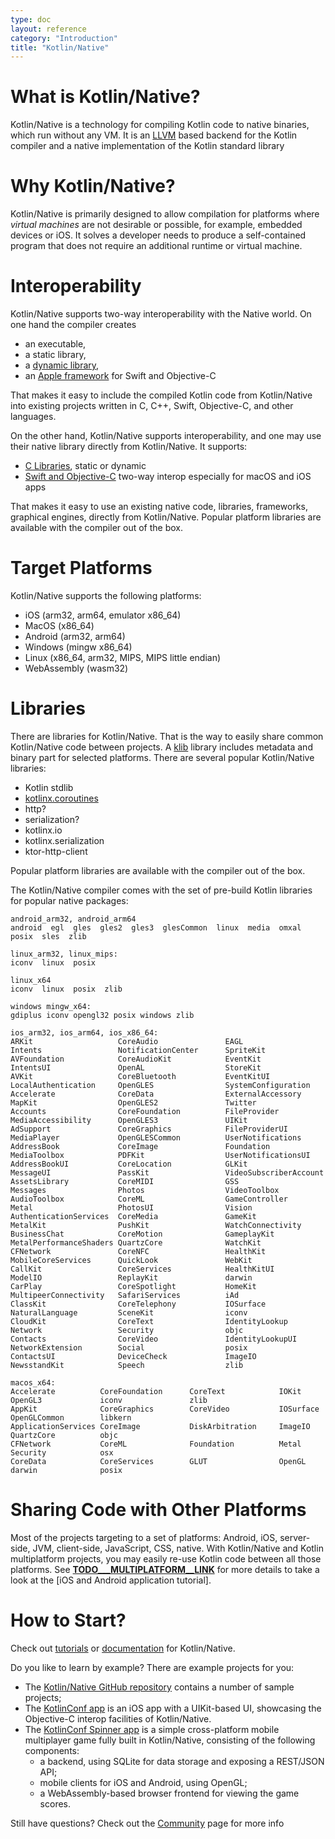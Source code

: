 ```yaml
---
type: doc
layout: reference
category: "Introduction"
title: "Kotlin/Native"
---
```


# What is Kotlin/Native?

Kotlin/Native is a technology for compiling Kotlin code to native binaries, which run without any VM.
It is an [LLVM](https://llvm.org/) based backend for the Kotlin compiler and a native implementation of the Kotlin standard
library

# Why Kotlin/Native?

Kotlin/Native is primarily designed to allow compilation for platforms where *virtual machines* are not
desirable or possible, for example, embedded devices or iOS.
It solves a developer needs to produce a 
self-contained program that does not require an additional runtime or virtual machine.


# Interoperability

Kotlin/Native supports two-way interoperability with the Native world. 
On one hand the compiler creates
- an executable,
- a static library,
- a [dynamic library](/docs/tutorials/native/dynamic-libraries.html),
- an [Apple framework](/docs/tutorials/native/apple-framework.html) for Swift and Objective-C 

That makes it easy to include the compiled Kotlin code from Kotlin/Native into
existing projects written in C, C++, Swift, Objective-C, and other languages.

On the other hand, Kotlin/Native supports interoperability, and one may use their native library
directly from Kotlin/Native. It supports:
- [C Libraries](/docs/reference/native/c_interop.html), static or dynamic 
- [Swift and Objective-C](/docs/reference/native/objc_interop.html) two-way interop especially for macOS and iOS apps

That makes it easy to use an existing native code, libraries, frameworks, graphical engines, directly from Kotlin/Native.
Popular platform libraries are available with the compiler out of the box. 

# Target Platforms

Kotlin/Native supports the following platforms:
   * iOS (arm32, arm64, emulator x86_64)
   * MacOS (x86_64)
   * Android (arm32, arm64)
   * Windows (mingw x86_64)
   * Linux (x86_64, arm32, MIPS, MIPS little endian)
   * WebAssembly (wasm32)

# Libraries

There are libraries for Kotlin/Native. That is the way to easily share common
Kotlin/Native code between projects. A [klib](/docs/reference/native/platform_libs.html)
library includes metadata and binary part for selected platforms.
There are several popular Kotlin/Native libraries:
- Kotlin stdlib
- [kotlinx.coroutines](https://github.com/Kotlin/kotlinx.coroutines/blob/master/native/README.md)
- http?
- serialization?
- kotlinx.io
- kotlinx.serialization
- ktor-http-client


Popular platform libraries are available with the compiler out of the box. 


The Kotlin/Native compiler comes with the set of pre-build Kotlin libraries for popular native
packages:

```
android_arm32, android_arm64
android  egl  gles  gles2  gles3  glesCommon  linux  media  omxal  posix  sles  zlib

linux_arm32, linux_mips:
iconv  linux  posix

linux_x64
iconv  linux  posix  zlib

windows mingw_x64:
gdiplus iconv opengl32 posix windows zlib

ios_arm32, ios_arm64, ios_x86_64:
ARKit                   CoreAudio               EAGL                    Intents                 NotificationCenter      SpriteKit
AVFoundation            CoreAudioKit            EventKit                IntentsUI               OpenAL                  StoreKit
AVKit                   CoreBluetooth           EventKitUI              LocalAuthentication     OpenGLES                SystemConfiguration
Accelerate              CoreData                ExternalAccessory       MapKit                  OpenGLES2               Twitter
Accounts                CoreFoundation          FileProvider            MediaAccessibility      OpenGLES3               UIKit
AdSupport               CoreGraphics            FileProviderUI          MediaPlayer             OpenGLESCommon          UserNotifications
AddressBook             CoreImage               Foundation              MediaToolbox            PDFKit                  UserNotificationsUI
AddressBookUI           CoreLocation            GLKit                   MessageUI               PassKit                 VideoSubscriberAccount
AssetsLibrary           CoreMIDI                GSS                     Messages                Photos                  VideoToolbox
AudioToolbox            CoreML                  GameController          Metal                   PhotosUI                Vision
AuthenticationServices  CoreMedia               GameKit                 MetalKit                PushKit                 WatchConnectivity
BusinessChat            CoreMotion              GameplayKit             MetalPerformanceShaders QuartzCore              WatchKit
CFNetwork               CoreNFC                 HealthKit               MobileCoreServices      QuickLook               WebKit
CallKit                 CoreServices            HealthKitUI             ModelIO                 ReplayKit               darwin
CarPlay                 CoreSpotlight           HomeKit                 MultipeerConnectivity   SafariServices          iAd
ClassKit                CoreTelephony           IOSurface               NaturalLanguage         SceneKit                iconv
CloudKit                CoreText                IdentityLookup          Network                 Security                objc
Contacts                CoreVideo               IdentityLookupUI        NetworkExtension        Social                  posix
ContactsUI              DeviceCheck             ImageIO                 NewsstandKit            Speech                  zlib

macos_x64:
Accelerate          CoreFoundation      CoreText            IOKit               OpenGL3             iconv               zlib
AppKit              CoreGraphics        CoreVideo           IOSurface           OpenGLCommon        libkern
ApplicationServices CoreImage           DiskArbitration     ImageIO             QuartzCore          objc
CFNetwork           CoreML              Foundation          Metal               Security            osx
CoreData            CoreServices        GLUT                OpenGL              darwin              posix
```
 

# Sharing Code with Other Platforms

Most of the projects targeting to a set of platforms: Android, iOS, server-side, JVM, client-side, JavaScript, CSS, native.
With Kotlin/Native and Kotlin multiplatform projects, you may easily re-use Kotlin code between all those platforms. 
See [__TODO___MULTIPLATFORM__LINK__](#) for more details to take a look at the [iOS and Android application tutorial].

# How to Start?

Check out [tutorials](/docs/tutorials/native/apple-framework.html) or [documentation](/docs/reference/native/multiplatform.html)
for Kotlin/Native.

Do you like to learn by example? There are example projects for you: 
 * The [Kotlin/Native GitHub repository](https://github.com/JetBrains/kotlin-native/tree/master/samples) contains a number of sample projects;
 * The [KotlinConf app](https://github.com/JetBrains/kotlinconf-app/tree/master/ios) is an iOS app
   with a UIKit-based UI, showcasing the Objective-C interop facilities of Kotlin/Native.
 * The [KotlinConf Spinner app](https://github.com/jetbrains/kotlinconf-spinner) is a simple cross-platform 
   mobile multiplayer game fully built in Kotlin/Native, consisting of the following components:
     - a backend, using SQLite for data storage and exposing a REST/JSON API;
     - mobile clients for iOS and Android, using OpenGL;
     - a WebAssembly-based browser frontend for viewing the game scores.

Still have questions? Check out the [Community](/community/) page for more info
